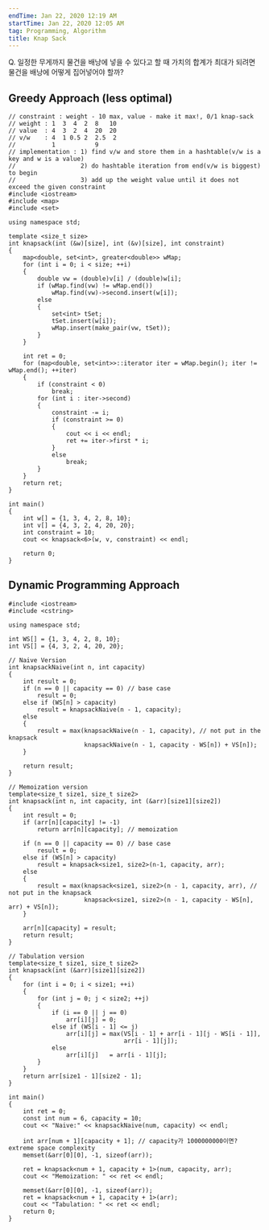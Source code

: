 ```yaml
---
endTime: Jan 22, 2020 12:19 AM
startTime: Jan 22, 2020 12:05 AM
tag: Programming, Algorithm
title: Knap Sack
--- 
```


Q. 일정한 무게까지 물건을 배낭에 넣을 수 있다고 할 때 가치의 합계가 최대가 되려면 물건을 배낭에 어떻게 집어넣어야 할까?

## Greedy Approach (less optimal)

    // constraint : weight - 10 max, value - make it max!, 0/1 knap-sack
    // weight : 1  3  4  2  8   10
    // value  : 4  3  2  4  20  20
    // v/w    : 4  1 0.5 2  2.5  2
    //          1           9  
    // implementation : 1) find v/w and store them in a hashtable(v/w is a key and w is a value)
    //                  2) do hashtable iteration from end(v/w is biggest) to begin
    //                  3) add up the weight value until it does not exceed the given constraint
    #include <iostream>
    #include <map>
    #include <set>
    
    using namespace std;
    	
    template <size_t size>
    int knapsack(int (&w)[size], int (&v)[size], int constraint)
    {
    	map<double, set<int>, greater<double>> wMap;
    	for (int i = 0; i < size; ++i)
    	{
    		double vw = (double)v[i] / (double)w[i];
    		if (wMap.find(vw) != wMap.end())
    			wMap.find(vw)->second.insert(w[i]);
    		else
    		{
    			set<int> tSet;
    			tSet.insert(w[i]);
    			wMap.insert(make_pair(vw, tSet));
    		}
    	}
    
    	int ret = 0;
    	for (map<double, set<int>>::iterator iter = wMap.begin(); iter != wMap.end(); ++iter)
    	{
    		if (constraint < 0)
    			break;
    		for (int i : iter->second)
    		{
    			constraint -= i;
    			if (constraint >= 0)
    			{
    				cout << i << endl;
    				ret += iter->first * i;
    			}
    			else
    				break;
    		}
    	}
    	return ret;
    }
    
    int main()
    {
    	int w[] = {1, 3, 4, 2, 8, 10};
    	int v[] = {4, 3, 2, 4, 20, 20};
    	int constraint = 10;
    	cout << knapsack<6>(w, v, constraint) << endl;
    
    	return 0;
    }

## Dynamic Programming Approach

    #include <iostream>
    #include <cstring>
    
    using namespace std;
    
    int WS[] = {1, 3, 4, 2, 8, 10};
    int VS[] = {4, 3, 2, 4, 20, 20};
    
    // Naive Version
    int knapsackNaive(int n, int capacity)
    {
    	int result = 0;
    	if (n == 0 || capacity == 0) // base case
    		result = 0;
    	else if (WS[n] > capacity)
    		result = knapsackNaive(n - 1, capacity);
    	else
    	{
    		result = max(knapsackNaive(n - 1, capacity), // not put in the knapsack
    					 knapsackNaive(n - 1, capacity - WS[n]) + VS[n]);
    	}
    
    	return result;
    }
    
    // Memoization version
    template<size_t size1, size_t size2>
    int knapsack(int n, int capacity, int (&arr)[size1][size2])
    {
    	int result = 0;
    	if (arr[n][capacity] != -1)
    		return arr[n][capacity]; // memoization
    
    	if (n == 0 || capacity == 0) // base case
    		result = 0;
    	else if (WS[n] > capacity)
    		result = knapsack<size1, size2>(n-1, capacity, arr);
    	else
    	{
    		result = max(knapsack<size1, size2>(n - 1, capacity, arr), // not put in the knapsack
    					 knapsack<size1, size2>(n - 1, capacity - WS[n], arr) + VS[n]);
    	}
    
    	arr[n][capacity] = result;
    	return result;	
    }
    
    // Tabulation version
    template<size_t size1, size_t size2>
    int knapsack(int (&arr)[size1][size2])
    {
    	for (int i = 0; i < size1; ++i)
    	{
    		for (int j = 0; j < size2; ++j)
    		{
    			if (i == 0 || j == 0)
    				arr[i][j] = 0;
    			else if (WS[i - 1] <= j)
    				arr[i][j] = max(VS[i - 1] + arr[i - 1][j - WS[i - 1]], 
    								arr[i - 1][j]);
    			else 
    				arr[i][j]	= arr[i - 1][j];
    		}
    	}
    	return arr[size1 - 1][size2 - 1];
    }
    
    int main()
    {
    	int ret = 0;
    	const int num = 6, capacity = 10;
    	cout << "Naive:" << knapsackNaive(num, capacity) << endl;
    
    	int arr[num + 1][capacity + 1]; // capacity가 1000000000이면? extreme space complexity
    	memset(&arr[0][0], -1, sizeof(arr));
    
    	ret = knapsack<num + 1, capacity + 1>(num, capacity, arr);
    	cout << "Memoization: " << ret << endl;
    
    	memset(&arr[0][0], -1, sizeof(arr));
    	ret = knapsack<num + 1, capacity + 1>(arr);
    	cout << "Tabulation: " << ret << endl;
    	return 0;
    }